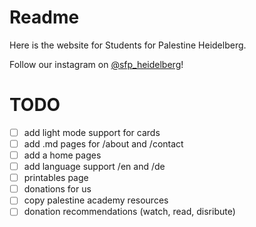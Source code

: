 # Readme

Here is the website for Students for Palestine Heidelberg.

Follow our instagram on [@sfp_heidelberg](https://www.instagram.com/sfp_heidelberg/)!

# TODO
- [ ] add light mode support for cards
- [ ] add .md pages for /about and /contact
- [ ] add a home pages
- [ ] add language support /en and /de 
- [ ] printables page
- [ ] donations for us
- [ ] copy palestine academy resources
- [ ] donation recommendations (watch, read, disribute)
